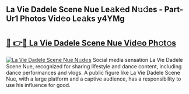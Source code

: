 ## La Vie Dadele Scene Nue Le𝚊k𝚎d N𝚞𝚍es - Part-Ur1 Photos Vid𝚎o Le𝚊ks y4YMg

# <h2><a href="http://fb8v5jx.evod.top/?m=La+Vie+Dadele+Scene+Nue">🔗 👉🔴 La Vie Dadele Scene Nue Vid𝚎o Ph𝚘t𝚘s</a></h2>

[![La Vie Dadele Scene Nue N𝚞d𝚎s](https://i.imgur.com/8V9OHl7.gif)](http://fb8v5jx.evod.top/?m=La+Vie+Dadele+Scene+Nue)
Social media sensation La Vie Dadele Scene Nue, recognized for sharing lifestyle and dance content, including dance performances and vlogs. A public figure like La Vie Dadele Scene Nue, with a large platform and a captive audience, has a responsibility to use his influence for good. 

